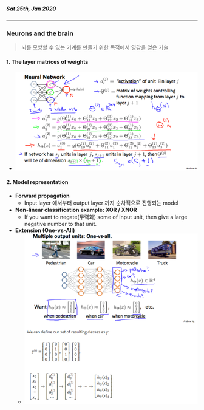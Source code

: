##### Sat 25th, Jan 2020

---



### Neurons and the brain

> 뇌를 모방할 수 있는 기계를 만들기 위한 목적에서 영감을 얻은 기술



#### 1.  The layer matrices of weights

- ![The layer matrices of weights](https://github.com/swoos91/TIL/blob/master/Coursera_Andrew/reference/Neural_Network_layer_formula.png?raw=true)



#### 2. Model representation

- **Forward propagation**
  - Input layer 에서부터 output layer 까지 순차적으로 진행되는 model
- **Non-linear classification example: XOR / XNOR**
  - If you want to negate(무력화) some of input unit, then give a large negative number to that unit.
- **Extension (One-vs-All)**
  - ![Neural network extension](https://github.com/swoos91/TIL/blob/master/Coursera_Andrew/reference/Neural_Network_extension.png?raw=true)